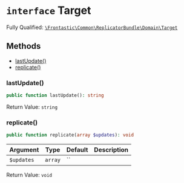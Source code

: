 # `interface`  Target

Fully Qualified: [`\Frontastic\Common\ReplicatorBundle\Domain\Target`](../../../../src/php/ReplicatorBundle/Domain/Target.php)




## Methods

* [lastUpdate()](#lastupdate)
* [replicate()](#replicate)


### lastUpdate()


```php
public function lastUpdate(): string
```







Return Value: `string`

### replicate()


```php
public function replicate(array $updates): void
```






Argument|Type|Default|Description
--------|----|-------|-----------
`$updates`|`array`|``|

Return Value: `void`

